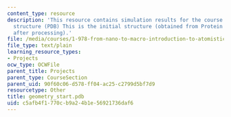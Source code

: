 ```yaml
---
content_type: resource
description: 'This resource contains simulation results for the course projects: Initial
  structure (PDB) This is the initial structure (obtained from Protein Data Bank;
  after processing).'
file: /media/courses/1-978-from-nano-to-macro-introduction-to-atomistic-modeling-techniques-january-iap-2007/c5afb4f1770cb9a24b1e56921736daf6_geometry_start.pdb
file_type: text/plain
learning_resource_types:
- Projects
ocw_type: OCWFile
parent_title: Projects
parent_type: CourseSection
parent_uid: 90f60c06-d578-ff04-ac25-c2799d5bf7d9
resourcetype: Other
title: geometry_start.pdb
uid: c5afb4f1-770c-b9a2-4b1e-56921736daf6
---
```

